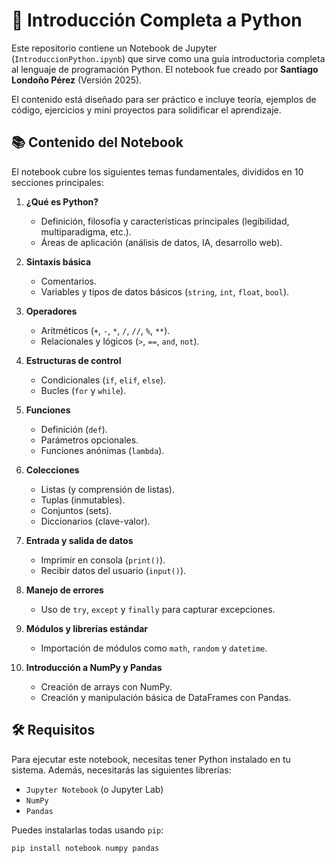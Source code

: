 # 🐍 Introducción Completa a Python

Este repositorio contiene un Notebook de Jupyter (`IntroduccionPython.ipynb`) que sirve como una guía introductoria completa al lenguaje de programación Python. El notebook fue creado por **Santiago Londoño Pérez** (Versión 2025).

El contenido está diseñado para ser práctico e incluye teoría, ejemplos de código, ejercicios y mini proyectos para solidificar el aprendizaje.

## 📚 Contenido del Notebook

El notebook cubre los siguientes temas fundamentales, divididos en 10 secciones principales:

1.  **¿Qué es Python?**
    * Definición, filosofía y características principales (legibilidad, multiparadigma, etc.).
    * Áreas de aplicación (análisis de datos, IA, desarrollo web).

2.  **Sintaxis básica**
    * Comentarios.
    * Variables y tipos de datos básicos (`string`, `int`, `float`, `bool`).

3.  **Operadores**
    * Aritméticos (`+`, `-`, `*`, `/`, `//`, `%`, `**`).
    * Relacionales y lógicos (`>`, `==`, `and`, `not`).

4.  **Estructuras de control**
    * Condicionales (`if`, `elif`, `else`).
    * Bucles (`for` y `while`).

5.  **Funciones**
    * Definición (`def`).
    * Parámetros opcionales.
    * Funciones anónimas (`lambda`).

6.  **Colecciones**
    * Listas (y comprensión de listas).
    * Tuplas (inmutables).
    * Conjuntos (sets).
    * Diccionarios (clave-valor).

7.  **Entrada y salida de datos**
    * Imprimir en consola (`print()`).
    * Recibir datos del usuario (`input()`).

8.  **Manejo de errores**
    * Uso de `try`, `except` y `finally` para capturar excepciones.

9.  **Módulos y librerías estándar**
    * Importación de módulos como `math`, `random` y `datetime`.

10. **Introducción a NumPy y Pandas**
    * Creación de arrays con NumPy.
    * Creación y manipulación básica de DataFrames con Pandas.

## 🛠️ Requisitos

Para ejecutar este notebook, necesitas tener Python instalado en tu sistema. Además, necesitarás las siguientes librerías:

* `Jupyter Notebook` (o Jupyter Lab)
* `NumPy`
* `Pandas`

Puedes instalarlas todas usando `pip`:

```bash
pip install notebook numpy pandas
